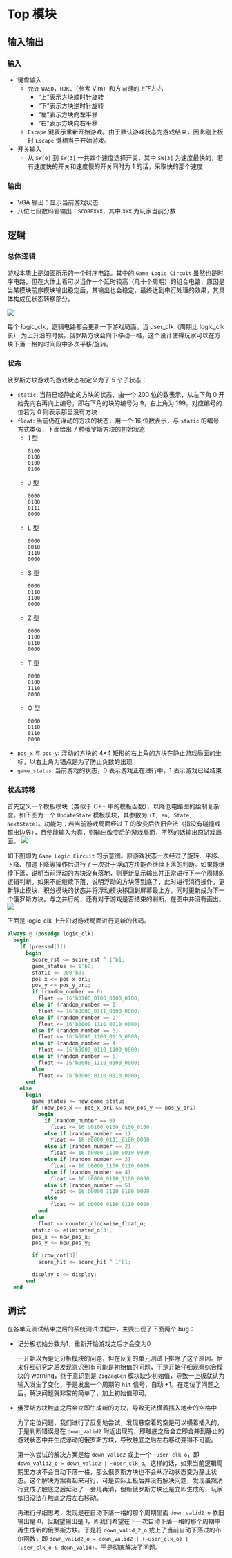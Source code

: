 # Top 模块

## 输入输出

### 输入

* 键盘输入
  * 允许 `WASD`，`HJKL`（参考 Vim）和方向键的上下左右
    * “上”表示方块顺时针旋转
    * “下”表示方块逆时针旋转
    * “左”表示方块向左平移
    * “右”表示方块向右平移
  * `Escape` 键表示重新开始游戏。由于默认游戏状态为游戏结束，因此刚上板时 `Escape` 键相当于开始游戏。
* 开关输入
  * 从 `SW[0]` 到 `SW[3]` 一共四个速度选择开关，其中 `SW[3]` 为速度最快的，若有速度快的开关和速度慢的开关同时为 1 的话，采取快的那个速度

### 输出

* VGA 输出：显示当前游戏状态
* 八位七段数码管输出：`SCOREXXX`，其中 `XXX` 为玩家当前分数

## 逻辑

### 总体逻辑

游戏本质上是如图所示的一个时序电路。其中的 `Game Logic Circuit` 虽然也是时序电路，但在大体上看可以当作一个延时较高（几十个周期）的组合电路，原因是当某模块前序模块输出稳定后，其输出也会稳定，最终达到串行处理的效果，其具体构成见状态转移部分。

![](img/top-Page-1.svg)

每个 logic_clk，逻辑电路都会更新一下游戏局面。当 user_clk（周期比 logic_clk 长） 为上升沿的时候，俄罗斯方块会向下移动一格，这个设计使得玩家可以在方块下落一格的时间段中多次平移/旋转。

### 状态

俄罗斯方块游戏的游戏状态被定义为了 5 个子状态：
* `static`: 当前已经静止的方块的状态，由一个 200 位的数表示，从左下角 0 开始先向右再向上编号，即右下角的块的编号为 9，右上角为 199。对应编号的位若为 0 则表示那里没有方块
* `float`: 当前仍在浮动的方块的状态，用一个 16 位数表示，与 `static` 的编号方式类似，下面给出 7 种俄罗斯方块的初始状态
  * 1 型
    ```
    0100
    0100
    0100
    0100
    ```
  * J 型
    ```
    0000
    0100
    0111
    0000
    ```
  * L 型
    ```
    0000
    0010
    1110
    0000
    ```
  * S 型
    ```
    0000
    0110
    1100
    0000
    ```
  * Z 型
    ```
    0000
    1100
    0110
    0000
    ```
  * T 型
    ```
    0000
    0100
    1110
    0000
    ```
  * O 型
    ```
    0000
    0110
    0110
    0000
    ```
* `pos_x` 与 `pos_y`: 浮动的方块的 4*4 矩形的右上角的方块在静止游戏局面的坐标，以右上角为锚点是为了防止负数的出现
* `game_status`: 当前游戏的状态，0 表示游戏正在进行中，1 表示游戏已经结束

### 状态转移

首先定义一个模板模块（类似于 C++ 中的模板函数），以降低电路图的绘制复杂度。如下图为一个 `UpdateState` 模板模块，其参数为 `(T, en, State, NextState)`。功能为：若当前游戏局面经过 T 的改变后依旧合法（指没有碰撞或超出边界），且使能输入为真，则输出改变后的游戏局面，不然的话输出原游戏局面。
![](img/top-Page-2.svg)

如下图即为 `Game Logic Circuit` 的示意图。原游戏状态一次经过了旋转、平移、下降、加速下降等操作后进行了一次对于浮动方块能否继续下落的判断。如果能继续下落，说明当前浮动的方块没有落地，则更新显示输出并正常进行下一个周期的逻辑判断。如果不能继续下落，说明浮动的方块落到底了，此时进行消行操作，更新静止模块、积分模块的状态并将浮动模块移回到屏幕最上方，同时更新成为下一个俄罗斯方块。与之并行的，还有对于游戏是否结束的判断，在图中并没有画出。
![](img/top-Page-final.svg)

下面是 logic_clk 上升沿对游戏局面进行更新的代码。

``` verilog
always @ (posedge logic_clk)
  begin
    if (pressed[1])
      begin
        score_rst <= score_rst ^ 1'b1;
        game_status <= 1'b0;
        static <= 200'b0;
        pos_x <= pos_x_ori;
        pos_y <= pos_y_ori;
        if (random_number == 0)
          float <= 16'b0100_0100_0100_0100;
        else if (random_number == 1)
          float <= 16'b0000_0111_0100_0000;
        else if (random_number == 2)
          float <= 16'b0000_1110_0010_0000;
        else if (random_number == 3)
          float <= 16'b0000_1100_0110_0000;
        else if (random_number == 4)
          float <= 16'b0000_0110_1100_0000;
        else if (random_number == 5)
          float <= 16'b0000_1110_0100_0000;
        else
          float <= 16'b0000_0110_0110_0000;
      end
    else
      begin
        game_status <= new_game_status;
        if (new_pos_x == pos_x_ori && new_pos_y == pos_y_ori)
          begin
            if (random_number == 0)
              float <= 16'b0100_0100_0100_0100;
            else if (random_number == 1)
              float <= 16'b0000_0111_0100_0000;
            else if (random_number == 2)
              float <= 16'b0000_1110_0010_0000;
            else if (random_number == 3)
              float <= 16'b0000_1100_0110_0000;
            else if (random_number == 4)
              float <= 16'b0000_0110_1100_0000;
            else if (random_number == 5)
              float <= 16'b0000_1110_0100_0000;
            else
              float <= 16'b0000_0110_0110_0000;
          end
        else
          float <= counter_clockwise_float_o;
        static <= eliminated_o[3];
        pos_x <= new_pos_x;
        pos_y <= new_pos_y;

        if (row_cnt[3])
          score_hit <= score_hit ^ 1'b1;

        display_o <= display;
      end
  end
```

## 调试

在各单元测试结束之后的系统测试过程中，主要出现了下面两个 bug：

* 记分板初始分数为1，重新开始游戏之后才会变为0

  一开始以为是记分板模块的问题，但在反复的单元测试下排除了这个原因。后来仔细研究之后发现意识到有可能是初始值的问题，于是开始仔细观察综合模块的 warning，终于意识到是 `ZigZagGen` 模块缺少初始值，导致一上板就认为输入发生了变化，于是发出一个周期的 `hit` 信号，自动 +1。在定位了问题之后，解决问题就非常的简单了，加上初始值即可。

* 俄罗斯方块触底之后会立即生成新的方块，导致无法横着插入地步的空格中

  为了定位问题，我们进行了反复地尝试，发现悬空着的空是可以横着插入的，于是判断错误是在 `down_valid2` 附近出现的，即触底之后会立即合并到静止的游戏状态中并生成浮动的俄罗斯方块，导致触底之后左右移动变得不可能。

  第一次尝试的解决方案是给 `down_valid2` 或上一个 `~user_clk_o`，即 `down_valid2_o = down_valid2 | ~user_clk_o`。这样的话，如果当前逻辑周期里方块不会自动下落一格，那么俄罗斯方块也不会从浮动状态变为静止状态。这个解决方案看起来可行，可是实际上板后并没有解决问题，发现虽然消行变成了触底之后延迟了一会儿再消，但新俄罗斯方块还是立即生成的，玩家依旧没法在触底之后左右移动。

  再进行仔细思考，发现是在自动下落一格的那个周期里面 `down_valid2_o` 依旧输出是 0，但期望输出是 1。即我们希望在下一次自动下落一格的那个周期中再生成新的俄罗斯方块。于是将 `down_valid_2_o` 或上了当前自动下落过的布尔函数，即 `down_valid2_o = down_valid2 | (~user_clk_o) | (user_clk_o & down_valid)`。于是彻底解决了问题。

